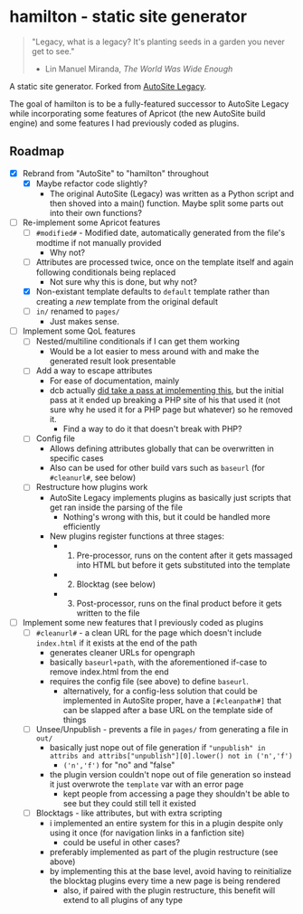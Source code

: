 # hamilton - static site generator

> "Legacy, what is a legacy? It's planting seeds in a garden you never get to see."
> - Lin Manuel Miranda, *The World Was Wide Enough*

A static site generator. Forked from [AutoSite Legacy](https://github.com/dotcomboom/AutoSite-Legacy).

The goal of hamilton is to be a fully-featured successor to AutoSite Legacy while incorporating some features of Apricot (the new AutoSite build engine) and some features I had previously coded as plugins.

## Roadmap

 - [X] Rebrand from "AutoSite" to "hamilton" throughout
    - [X] Maybe refactor code slightly?
        - The original AutoSite (Legacy) was written as a Python script and then shoved into a main() function. Maybe split some parts out into their own functions?
 - [ ] Re-implement some Apricot features
    - [ ] `#modified#` - Modified date, automatically generated from the file's modtime if not manually provided
        - Why not?
    - [ ] Attributes are processed twice, once on the template itself and again following conditionals being replaced
        - Not sure why this is done, but why not?
    - [X] Non-existant template defaults to `default` template rather than creating a *new* template from the original default
    - [ ] `in/` renamed to `pages/`
        - Just makes sense.
 - [ ] Implement some QoL features
    - [ ] Nested/multiline conditionals if I can get them working
        - Would be a lot easier to mess around with and make the generated result look presentable
    - [ ] Add a way to escape attributes
        - For ease of documentation, mainly
        - dcb actually [did take a pass at implementing this](https://dotcomboom.somnolescent.net/patio/2020/04/03/autosite-devlog-5-rc3-progress-update/), but the initial pass at it ended up breaking a PHP site of his that used it (not sure why he used it for a PHP page but whatever) so he removed it.
            - Find a way to do it that doesn't break with PHP?
    - [ ] Config file
        - Allows defining attributes globally that can be overwritten in specific cases
        - Also can be used for other build vars such as `baseurl` (for `#cleanurl#`, see below)
    - [ ] Restructure how plugins work
        - AutoSite Legacy implements plugins as basically just scripts that get ran inside the parsing of the file
            - Nothing's wrong with this, but it could be handled more efficiently
        - New plugins register functions at three stages:
            - 1. Pre-processor, runs on the content after it gets massaged into HTML but before it gets substituted into the template
            - 2. Blocktag (see below)
            - 3. Post-processor, runs on the final product before it gets written to the file
 - [ ] Implement some new features that I previously coded as plugins
    - [ ] `#cleanurl#` - a clean URL for the page which doesn't include `index.html` if it exists at the end of the path
        - generates cleaner URLs for opengraph
        - basically `baseurl+path`, with the aforementioned if-case to remove index.html from the end
        - requires the config file (see above) to define `baseurl`.
            - alternatively, for a config-less solution that could be implemented in AutoSite proper, have a `[#cleanpath#]` that can be slapped after a base URL on the template side of things
    - [ ] Unsee/Unpublish - prevents a file in `pages/` from generating a file in `out/`
        - basically just nope out of file generation if `"unpublish" in attribs and attribs["unpublish"][0].lower() not in ('n','f')`
            - `('n','f')` for "no" and "false"
        - the plugin version couldn't nope out of file generation so instead it just overwrote the `template` var with an error page
            - kept people from accessing a page they shouldn't be able to see but they could still tell it existed
    - [ ] Blocktags - like attributes, but with extra scripting
        - i implemented an entire system for this in a plugin despite only using it once (for navigation links in a fanfiction site)
            - could be useful in other cases?
        - preferably implemented as part of the plugin restructure (see above)
        - by implementing this at the base level, avoid having to reinitialize the blocktag plugins every time a new page is being rendered
            - also, if paired with the plugin restructure, this benefit will extend to all plugins of any type

